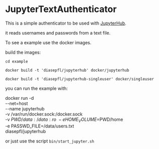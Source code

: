 # JupyterTextAuthenticator

This is a simple authenticator to be used with 
[JupyterHub](https://github.com/jupyter/jupyterhub).

it reads usernames and passwords from a text file.

To see a example use the docker images.

build the images:

`cd example`

`docker build -t 'diasepfl/jupyterhub' docker/jupyterhub`

`docker build -t 'diasepfl/jupyterhub-singleuser' docker/singleuser`

you can run the example with:

docker run -d \
    --net=host \
    --name jupyterhub \
    -v /var/run/docker.sock:/docker.sock \
    -v $PWD/data:/data:ro \
    -e HOME_VOLUME=$PWD/home \
    -e PASSWD_FILE=/data/users.txt \
    diasepfl/jupyterhub 
    
or just use the script `bin/start_jupyter.sh`



